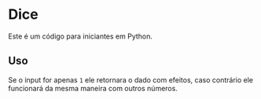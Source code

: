 # Dice
Este é um código para iniciantes em Python.

## Uso
Se o input for apenas `1` ele retornara o dado com efeitos, caso contrário ele funcionará da mesma maneira com outros números.